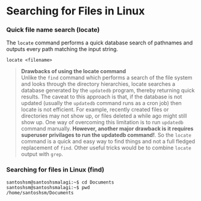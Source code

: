 # Searching for Files in Linux

### Quick file name search (locate)
The ```locate``` command performs a quick database search of pathnames and outputs every path matching the input string. 

```Shell
locate <filename>       
```
> **Drawbacks of using the locate command** <br>
  Unlike the ```find``` command which performs a search of the file system and looks through the directory hierarchies, locate searches a database generated by the ```updatedb``` program, thereby returning quick results. The caveat to this approach is that, if the database is not updated (usually the ```updatedb``` command runs as a cron job) then locate is not efficient. For example, recently created files or directories may not show up, or files deleted a while ago might still show up. One way of overcoming this limitation is to run ```updatedb``` command manually. **However, another major drawback is it requires superuser privilages to run the updatedb command!**. So the ```locate``` command is a quick and easy way to find things and not a full fledged replacement of ```find```. Other useful tricks would be to combine ```locate``` output with ```grep```.


### Searching for files in Linux (find)
```console
santoshsm@santoshsmalagi:~$ cd Documents
santoshsm@santoshsmalagi:~$ pwd
/home/santoshsm/Documents
```
